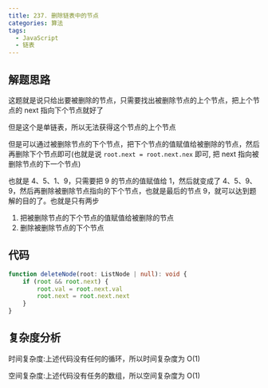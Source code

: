 ```yaml
---
title: 237. 删除链表中的节点
categories: 算法
tags:
  - JavaScript
  - 链表
---
```


## 解题思路

这题就是说只给出要被删除的节点，只需要找出被删除节点的上个节点，把上个节点的 next 指向下个节点就好了

但是这个是单链表，所以无法获得这个节点的上个节点

但是可以通过被删除节点的下个节点，把下个节点的值赋值给被删除的节点，然后再删除下个节点即可(也就是说 `root.next = root.next.nex` 即可, 把 next 指向被删除节点的下一个节点)

也就是 4、5、1、9，只需要把 9 的节点的值赋值给 1，然后就变成了 4、5、9、9，然后再删除被删除节点指向的下个节点，也就是最后的节点 9，就可以达到题解的目的了。也就是只有两步

1. 把被删除节点的下个节点的值赋值给被删除的节点
2. 删除被删除节点的下个节点

## 代码

```ts
function deleteNode(root: ListNode | null): void {
    if (root && root.next) {
        root.val = root.next.val
        root.next = root.next.next
    }
}
```

## 复杂度分析

时间复杂度:上述代码没有任何的循环，所以时间复杂度为 O(1)

空间复杂度:上述代码没有任务的数组，所以空间复杂度为 O(1)
